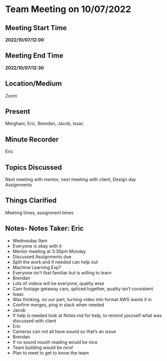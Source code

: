 # Team Meeting on 10/07/2022

## Meeting Start Time

 **2022/10/07/12:00** 

## Meeting End Time

 **2022/10/07/12:30** 

## Location/Medium

Zoom

## Present

Merghani, Eric, Brendan, Jacob, Issac

## Minute Recorder

Eric

## Topics Discussed

Next meeting with mentor, next meeting with client, Design day Assignments

## Things Clarified

Meeting times, assignment times 

## Notes- Notes Taker: Eric

- Wednesday 9am
- Everyone is okay with it 
- Mentor meeting at 3:30pm Monday
- Discussed Assignments due
- Split the work and if needed can help out
- Machine Learning Exp? 
- Everyone isn’t that familiar but is willing to learn
- Brendan 
- Lots of videos will be everyone, quality wise 
- Cam footage getaway cars, spliced together, quality isn’t consistent 
- Isaac
- Was thinking, on our part, turning video into format AWS wants it in 
- Confirm merges, ping in slack when needed 
- Jacob 
- If help is needed look at Notes.md for help, to remind yourself what was discussed with client
- Eric 
- Cameras can not all have sound so that’s an issue
- Brendan
- If no sound mouth reading would be nice
- Team building would be nice! 
- Plan to meet to get to know the team
